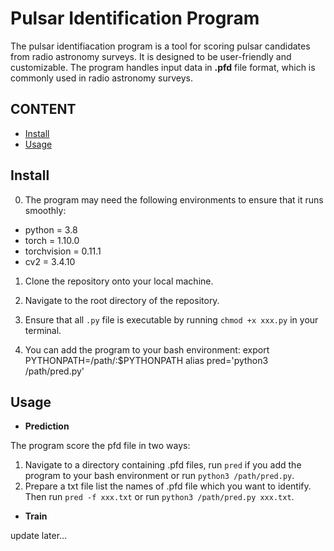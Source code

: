 # Pulsar Identification Program

The pulsar identifiacation program is a tool for scoring pulsar candidates from radio astronomy surveys. It is designed to be user-friendly and customizable. The program handles input data in __.pfd__ file format, which is commonly used in radio astronomy surveys.

## CONTENT
- [Install](#index1)
- [Usage](#index2)

## <span id="index1">Install</span>

0. The program may need the following environments to ensure that it runs smoothly: 

  - python = 3.8
  - torch = 1.10.0
  - torchvision = 0.11.1
  - cv2 = 3.4.10

1.  Clone the repository onto your local machine.
   
2.  Navigate to the root directory of the repository.
   
3.  Ensure that all `.py` file is executable by running `chmod +x xxx.py` in your terminal.
   
4. You can add the program to your bash environment:
	export PYTHONPATH=/path/:$PYTHONPATH
	alias pred='python3 /path/pred.py'


## <span id="index2">Usage</span>

- __Prediction__

The program score the pfd file in two ways:
1. Navigate to a directory containing .pfd files, run `pred` if you add the program to your bash environment or run `python3 /path/pred.py`.
2. Prepare a txt file list the names of .pfd file which you want to identify. Then run `pred -f xxx.txt` or run `python3 /path/pred.py xxx.txt`.

- __Train__

update later...
